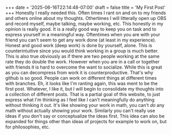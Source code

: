 +++
date = '2025-06-16T22:14:48-07:00'
draft = false
title = 'My First Post'
+++
Honestly I really needed this. Often times I rant on and on to my friends and others online about my thoughts. Othertimes I will litterally open up OBS and record myself, maybe talking, maybe working, etc. This honestly in my opinion is really good. It is a really good way to keep you on task and to express yourself in a meaningful way. Oftentimes when you are with your friend you can't seem to get any work done (at least in my experience). Honest and good work (deep work) is done by yourself, alone. This is counterintuitive since you would think working in a group is much better. This is also true obviously as if there are two people working at the same rate they do double the work. However when you are in a call or together with friends it is hard to overcome the want to socialize. While this is great as you can decompress from work it is counterproductive. That's why github is so good. People can work on different things at different times with branches. Eh, it looks like I'm ranting again, this was ment to be the first post. Whatever, I like it, but I will begin to consolidate my thoughts into a collection of different posts. That is a partial goal of this website, to just express what I'm thinking as I feel like I can't meaningfully do anything without thinking it out. It's like showing your work in math, you can't *do* any math without actually showing your work. Similarly you can't really use ideas if you don't say or conceptualize the ideas first. This idea can also be expanded for things other than ideas of projects for example to work on, but for philosophies, etc.
